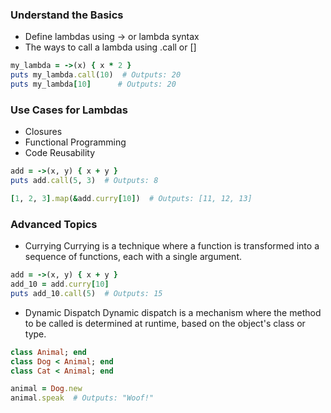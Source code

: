 ### Understand the Basics
- Define lambdas using -> or lambda syntax
- The ways to call a lambda using .call or []

```ruby
my_lambda = ->(x) { x * 2 }
puts my_lambda.call(10)  # Outputs: 20
puts my_lambda[10]      # Outputs: 20
```

### Use Cases for Lambdas
- Closures
- Functional Programming
- Code Reusability
```ruby
add = ->(x, y) { x + y }
puts add.call(5, 3)  # Outputs: 8

[1, 2, 3].map(&add.curry[10])  # Outputs: [11, 12, 13]
```

### Advanced Topics
- Currying
Currying is a technique where a function is transformed into a sequence of functions, each with a single argument.
```ruby
add = ->(x, y) { x + y }
add_10 = add.curry[10]
puts add_10.call(5)  # Outputs: 15
```

- Dynamic Dispatch
Dynamic dispatch is a mechanism where the method to be called is determined at runtime, based on the object's class or type.
```ruby
class Animal; end
class Dog < Animal; end
class Cat < Animal; end

animal = Dog.new
animal.speak  # Outputs: "Woof!"
```


